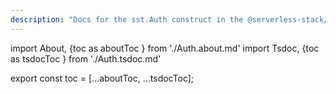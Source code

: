 ```yaml
---
description: "Docs for the sst.Auth construct in the @serverless-stack/resources package"
---
```

import About, {toc as aboutToc } from './Auth.about.md'
import Tsdoc, {toc as tsdocToc } from './Auth.tsdoc.md'

<About />
<Tsdoc />

export const toc = [...aboutToc, ...tsdocToc];
